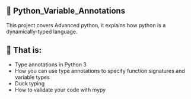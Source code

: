 ## :file_folder: Python_Variable_Annotations

This project covers Advanced python, it explains how python is a dynamically-typed language.
## :scroll: That is:
- Type annotations in Python 3
- How you can use type annotations to specify function signatures and variable types
- Duck typing
- How to validate your code with mypy
